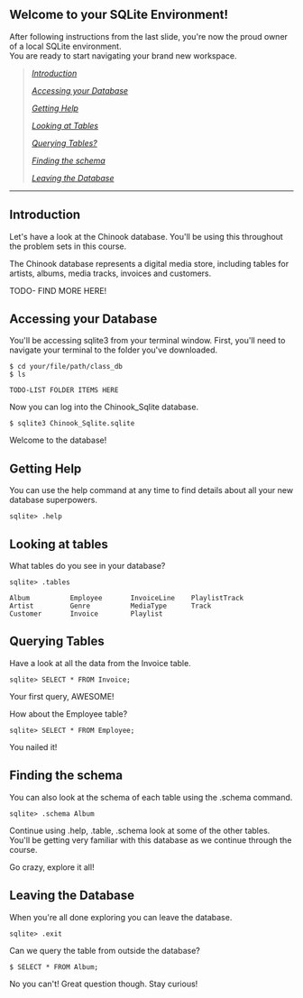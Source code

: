 **Welcome to your SQLite Environment!**
------------------------------------------

After following instructions from the last slide, you're
now the proud owner of a local SQLite environment.  
You are ready to start navigating your brand new workspace.

> [*Introduction*](#introduction)
>
> [*Accessing your Database*](#accessing-your-database)
>
> [*Getting Help*](#getting-help)
>
> [*Looking at Tables*](#looking-at-tables) 
>
> [*Querying Tables?*](#querying-tables)
>
> [*Finding the schema*](#finding-the-schema)
>
> [*Leaving the Database*](#leaving-the-database)

--------------------------------------------

**Introduction**
--------------------

Let's have a look at the Chinook database. You'll be using this throughout the problem sets in this course.

The Chinook database represents a digital media store, including tables for artists, albums, media tracks, invoices and customers.  

TODO- FIND MORE HERE!

**Accessing your Database**
--------------------

You'll be accessing sqlite3 from your terminal window.
First, you'll need to navigate your terminal to the folder you've downloaded.

```
$ cd your/file/path/class_db
$ ls

TODO-LIST FOLDER ITEMS HERE
```

Now you can log into the Chinook_Sqlite database.
```
$ sqlite3 Chinook_Sqlite.sqlite
```
Welcome to the database!

**Getting Help**
--------------------
You can use the help command at any time to find details about all your new database superpowers.

```
sqlite> .help
```

**Looking at tables**
--------------------

What tables do you see in your database?
```
sqlite> .tables

Album          Employee       InvoiceLine    PlaylistTrack
Artist         Genre          MediaType      Track        
Customer       Invoice        Playlist   
```

**Querying Tables**
--------------------
Have a look at all the data from the Invoice table.
```
sqlite> SELECT * FROM Invoice;
```
Your first query, AWESOME!

How about the Employee table?
```
sqlite> SELECT * FROM Employee;
```

You nailed it!


**Finding the schema**
--------------------
You can also look at the schema of each table using the .schema command.

```
sqlite> .schema Album
```

Continue using .help, .table, .schema look at some of the other tables.  
You'll be getting very familiar with this database as we continue through the course.

Go crazy, explore it all!  

**Leaving the Database**
--------------------

When you're all done exploring you can leave the database.
```
sqlite> .exit 
```

Can we query the table from outside the database?
```
$ SELECT * FROM Album;
```
No you can't! Great question though.  Stay curious!

